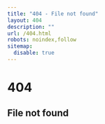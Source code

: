 ```yaml
---
title: "404 - File not found"
layout: 404
description: ""
url: /404.html
robots: noindex,follow
sitemap:
  disable: true
---
```


<div class="text-center py-spacious">
  <h1 class="display-1">404</h1>
  <h2>File not found</h2>
</div>
